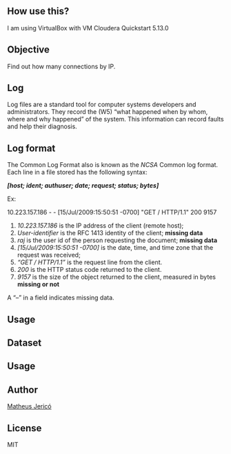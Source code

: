 ## How use this?

I am using VirtualBox with VM Cloudera Quickstart 5.13.0

## Objective

Find out how many connections by IP.

## Log

Log files are a standard tool for computer systems developers and administrators. They record the (W5) “what happened when by whom, where and why happened” of the system. This information can record faults and help their diagnosis.

## Log format

The Common Log Format also is known as the *NCSA* Common log format. Each line in a file stored has the following syntax:

***[host; ident; authuser; date; request; status; bytes]***

Ex: 

10.223.157.186 - - [15/Jul/2009:15:50:51 -0700] "GET / HTTP/1.1" 200 9157

1. *10.223.157.186* is the IP address of the client (remote host);
2. *User-identifier* is the RFC 1413 identity of the client; **missing data**
3. *raj* is the user id of the person requesting the document; **missing data**
4. *[15/Jul/2009:15:50:51 -0700]* is the date, time, and time zone that the request was received; 
5. *“GET / HTTP/1.1”* is the request line from the client.
6. *200* is the HTTP status code returned to the client.
7. *9157* is the size of the object returned to the client, measured in bytes **missing or not**

A “–” in a field indicates missing data.


## Usage

## Dataset

## Usage

## Author

[Matheus Jericó](http://linkedin.com/in/matheusjerico)

## License

MIT
